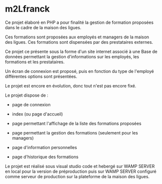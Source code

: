 # m2Lfranck

Ce projet élaboré en PHP a pour finalité la gestion de formation proposées dans le cadre de la maison des ligues.

Ces formations sont proposées aux employés et managers de la maison des ligues. Ces formations sont dispensées par des prestataires externes.

Ce projet ce présente sous la forme d'un site internet associé à une Base de données permettant la gestion d'informations sur les employés, les formations et les prestataires.

Un écran de connexion est proposé, puis en fonction du type de l'employé différentes options sont présentées.

Le projet est encore en évolution, donc tout n'est pas encore fixé.

Le projet dispose de :

 - page de connexion
 
 - index (ou page d'accueil)
 
 - page permettant l'affichage de la liste des formations proposées
 
 - page permettant la gestion des formations (seulement pour les managers)
 
 - page d'information personnelles
 
 - page d'historique des formations
 
Le projet est réalisé sous visual studio code et hebergé sur WAMP SERVER en local pour la version de préproduction puis sur WAMP SERVER configuré comme serveur de production sur la plateforme de la maison des ligues.

